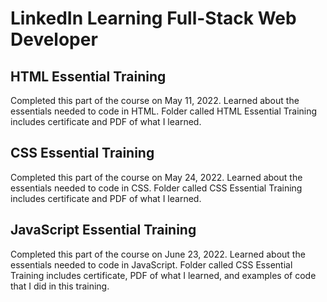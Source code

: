# LinkedIn Learning Full-Stack Web Developer 

## HTML Essential Training
Completed this part of the course on May 11, 2022. Learned about the essentials needed to code in HTML. 
Folder called HTML Essential Training includes certificate and PDF of what I learned.

## CSS Essential Training
Completed this part of the course on May 24, 2022. Learned about the essentials needed to code in CSS.
Folder called CSS Essential Training includes certificate and PDF of what I learned.

## JavaScript Essential Training
Completed this part of the course on June 23, 2022. Learned about the essentials needed to code in JavaScript.
Folder called CSS Essential Training includes certificate, PDF of what I learned, and examples of code that I did in this training.
